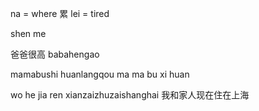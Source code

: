 na = where
累 lei = tired

shen me

爸爸很高
babahengao

mamabushi
huanlangqou
ma ma bu xi huan

wo he jia ren xianzaizhuzaishanghai
我和家人现在住在上海